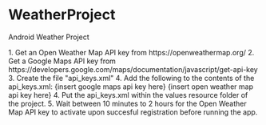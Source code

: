 # WeatherProject
Android Weather Project

<Setup>
1. Get an Open Weather Map API key from https://openweathermap.org/
2. Get a Google Maps API key from https://developers.google.com/maps/documentation/javascript/get-api-key
3. Create the file "api_keys.xml"
4. Add the following to the contents of the api_keys.xml:
        <?xml version="1.0" encoding="utf-8"?>
        <resources>
            <string name="google_maps_key" templateMergeStrategy="preserve" translatable="false">{insert google maps api key here}</string>
            <string name="open_weather_map_key" templateMergeStrategy="preserve" translatable="false">{insert open weather map api key here}</string>
        </resources>
4. Put the api_keys.xml within the values resource folder of the project.
5. Wait between 10 minutes to 2 hours for the Open Weather Map API key to activate upon succesful registration before running the app.
</Setup>
